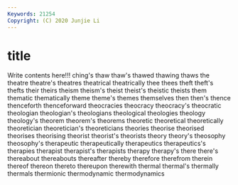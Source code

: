 ```yaml
---
Keywords: 21254
Copyright: (C) 2020 Junjie Li
---
```


# title

Write contents here!!!
ching's 
thaw 
thaw's 
thawed 
thawing 
thaws 
the 
theatre
theatre's 
theatres 
theatrical 
theatrically 
thee 
thees 
theft 
theft's 
thefts 
their
theirs 
theism 
theism's 
theist 
theist's 
theistic 
theists 
them 
thematic 
thematically
theme 
theme's 
themes 
themselves 
then 
then's 
thence 
thenceforth 
thenceforward 
theocracies
theocracy 
theocracy's 
theocratic 
theologian 
theologian's 
theologians 
theological 
theologies 
theology 
theology's
theorem 
theorem's 
theorems 
theoretic 
theoretical 
theoretically 
theoretician 
theoretician's 
theoreticians 
theories
theorise 
theorised 
theorises 
theorising 
theorist 
theorist's 
theorists 
theory 
theory's 
theosophy
theosophy's 
therapeutic 
therapeutically 
therapeutics 
therapeutics's 
therapies 
therapist 
therapist's 
therapists 
therapy
therapy's 
there 
there's 
thereabout 
thereabouts 
thereafter 
thereby 
therefore 
therefrom 
therein
thereof 
thereon 
thereto 
thereupon 
therewith 
thermal 
thermal's 
thermally 
thermals 
thermionic
thermodynamic 
thermodynamics 
